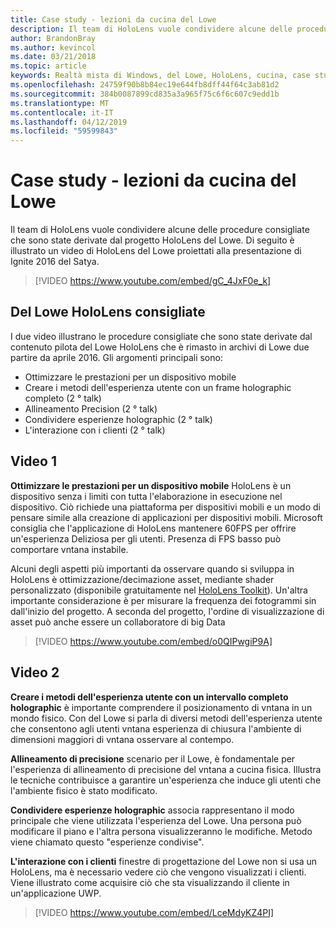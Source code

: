 ```yaml
---
title: Case study - lezioni da cucina del Lowe
description: Il team di HoloLens vuole condividere alcune delle procedure consigliate che sono state derivate dal progetto HoloLens del Lowe.
author: BrandonBray
ms.author: kevincol
ms.date: 03/21/2018
ms.topic: article
keywords: Realtà mista di Windows, del Lowe, HoloLens, cucina, case study
ms.openlocfilehash: 24759f90b8b84ec19e644fb8dff44f64c3ab81d2
ms.sourcegitcommit: 384b0087899cd835a3a965f75c6f6c607c9edd1b
ms.translationtype: MT
ms.contentlocale: it-IT
ms.lasthandoff: 04/12/2019
ms.locfileid: "59599843"
---
```

# <a name="case-study---lessons-from-the-lowes-kitchen"></a>Case study - lezioni da cucina del Lowe

Il team di HoloLens vuole condividere alcune delle procedure consigliate che sono state derivate dal progetto HoloLens del Lowe. Di seguito è illustrato un video di HoloLens del Lowe proiettati alla presentazione di Ignite 2016 del Satya.
<br>
>[!VIDEO https://www.youtube.com/embed/gC_4JxF0e_k]

## <a name="lowes-hololens-best-practices"></a>Del Lowe HoloLens consigliate

I due video illustrano le procedure consigliate che sono state derivate dal contenuto pilota del Lowe HoloLens che è rimasto in archivi di Lowe due partire da aprile 2016. Gli argomenti principali sono:
* Ottimizzare le prestazioni per un dispositivo mobile
* Creare i metodi dell'esperienza utente con un frame holographic completo (2 ° talk)
* Allineamento Precision (2 ° talk)
* Condividere esperienze holographic (2 ° talk)
* L'interazione con i clienti (2 ° talk)

## <a name="video-1"></a>Video 1

**Ottimizzare le prestazioni per un dispositivo mobile** HoloLens è un dispositivo senza i limiti con tutta l'elaborazione in esecuzione nel dispositivo. Ciò richiede una piattaforma per dispositivi mobili e un modo di pensare simile alla creazione di applicazioni per dispositivi mobili. Microsoft consiglia che l'applicazione di HoloLens mantenere 60FPS per offrire un'esperienza Deliziosa per gli utenti. Presenza di FPS basso può comportare vntana instabile.

Alcuni degli aspetti più importanti da osservare quando si sviluppa in HoloLens è ottimizzazione/decimazione asset, mediante shader personalizzato (disponibile gratuitamente nel [HoloLens Toolkit](https://github.com/Microsoft/HoloToolkit-Unity)). Un'altra importante considerazione è per misurare la frequenza dei fotogrammi sin dall'inizio del progetto. A seconda del progetto, l'ordine di visualizzazione di asset può anche essere un collaboratore di big Data
<br>
>[!VIDEO https://www.youtube.com/embed/o0QIPwgiP9A]

## <a name="video-2"></a>Video 2

**Creare i metodi dell'esperienza utente con un intervallo completo holographic** è importante comprendere il posizionamento di vntana in un mondo fisico. Con del Lowe si parla di diversi metodi dell'esperienza utente che consentono agli utenti vntana esperienza di chiusura l'ambiente di dimensioni maggiori di vntana osservare al contempo.

**Allineamento di precisione** scenario per il Lowe, è fondamentale per l'esperienza di allineamento di precisione del vntana a cucina fisica. Illustra le tecniche contribuisce a garantire un'esperienza che induce gli utenti che l'ambiente fisico è stato modificato.

**Condividere esperienze holographic** associa rappresentano il modo principale che viene utilizzata l'esperienza del Lowe. Una persona può modificare il piano e l'altra persona visualizzeranno le modifiche. Metodo viene chiamato questo "esperienze condivise".

**L'interazione con i clienti** finestre di progettazione del Lowe non si usa un HoloLens, ma è necessario vedere ciò che vengono visualizzati i clienti. Viene illustrato come acquisire ciò che sta visualizzando il cliente in un'applicazione UWP.
<br>
>[!VIDEO https://www.youtube.com/embed/LceMdyKZ4PI]
